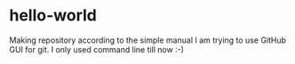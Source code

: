 # hello-world
Making repository according to the simple manual
I am trying to use GitHub GUI for git. I only used
command line till now :-)
